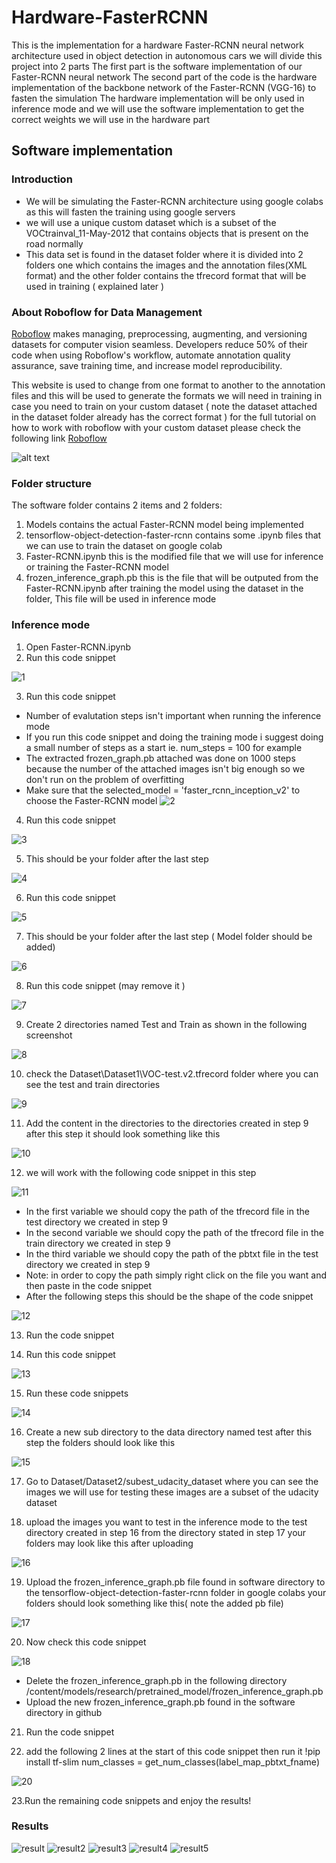 # Hardware-FasterRCNN
This is the implementation for a hardware Faster-RCNN neural network architecture used in object detection in autonomous cars we will divide this project into 2 parts
The first part is the software implementation of our Faster-RCNN neural network
The second part of the code is the hardware implementation of the backbone network of the Faster-RCNN (VGG-16) to fasten the simulation 
The hardware implementation will be only used in inference mode and we will use the software implementation to get the correct weights we will 
use in the hardware part


## Software implementation

### Introduction


* We will be simulating the Faster-RCNN architecture using google colabs as this will fasten the training using google servers
* we will use a unique custom dataset which is a subset of the VOCtrainval_11-May-2012 that contains objects that is present on the road normally 
* This data set is found in the dataset folder where it is divided into 2 folders one which contains the images and the annotation files(XML format) and the 
other folder contains the tfrecord format that will be used in training ( explained later )


### About Roboflow for Data Management

[Roboflow](https://roboflow.ai) makes managing, preprocessing, augmenting, and versioning datasets for computer vision seamless.
Developers reduce 50% of their code when using Roboflow's workflow, automate annotation quality assurance, save training time, and increase model reproducibility.

This website is used to change from one format to another to the annotation files and this will be used to generate the formats we will need in training 
in case you need to train on your custom dataset ( note the dataset attached in the dataset folder already has the correct format )
for the full tutorial on how to work with roboflow with your custom dataset please check the following link [Roboflow](https://blog.roboflow.ai/getting-started-with-roboflow/)

![alt text](https://i.imgur.com/WHFqYSJ.png)


### Folder structure 

 
 The software folder contains 2 items and 2 folders:
 1. Models contains the actual Faster-RCNN model being implemented 
 2. tensorflow-object-detection-faster-rcnn contains some .ipynb files that we can use to train the dataset on google colab 
 3. Faster-RCNN.ipynb this is the modified file that we will use for inference or training the Faster-RCNN model
 4. frozen_inference_graph.pb this is the file that will be outputed from the Faster-RCNN.ipynb after training the model using the dataset in the folder, This file will be used in inference mode
 
### Inference mode

1. Open Faster-RCNN.ipynb
2. Run this code snippet 

 ![1](https://user-images.githubusercontent.com/65522542/84104467-08b05e00-aa16-11ea-976e-d5e781555cd4.PNG)

3. Run this code snippet 
 * Number of evalutation steps isn't important when running the inference mode
 * If you run this code snippet and doing the training mode i suggest doing a small number of steps as a start ie. num_steps = 100 for example
 * The extracted frozen_graph.pb attached was done on 1000 steps because the number of the attached images isn't big enough so we don't run on the problem of overfitting
 * Make sure that the selected_model = 'faster_rcnn_inception_v2' to choose the Faster-RCNN model
  ![2](https://user-images.githubusercontent.com/65522542/84105102-9b053180-aa17-11ea-9251-2b4d324c9f34.PNG)
  
4. Run this code snippet

 ![3](https://user-images.githubusercontent.com/65522542/84105675-4cf12d80-aa19-11ea-89ef-ef27a78664e9.PNG)
 
5. This should be your folder after the last step
 
 ![4](https://user-images.githubusercontent.com/65522542/84105780-a22d3f00-aa19-11ea-9945-2ddf8220d7f4.PNG)
 
6. Run this code snippet 

 ![5](https://user-images.githubusercontent.com/65522542/84105992-3bf4ec00-aa1a-11ea-9b2d-a62e30e4f467.PNG)
 
7. This should be your folder after the last step ( Model folder should be added)

 ![6](https://user-images.githubusercontent.com/65522542/84106084-7ced0080-aa1a-11ea-9f56-36a2289f7ada.PNG)
 
8. Run this code snippet (may remove it )

 ![7](https://user-images.githubusercontent.com/65522542/84106815-66e03f80-aa1c-11ea-843a-99bb9fdedd77.PNG)
 
9. Create 2 directories named Test and Train as shown in the following screenshot

 ![8](https://user-images.githubusercontent.com/65522542/84107269-79a74400-aa1d-11ea-9fa2-77ac0926f9ac.PNG)

10. check the Dataset\Dataset1\VOC-test.v2.tfrecord folder where you can see the test and train directories 

 ![9](https://user-images.githubusercontent.com/65522542/84108625-e8d26780-aa20-11ea-9f8c-3ea720171bd8.PNG)
 
11. Add the content in the directories to the directories created in step 9 after this step it should look something like this

 ![10](https://user-images.githubusercontent.com/65522542/84108737-351da780-aa21-11ea-9a73-d88aafa2e72d.PNG)

12. we will work with the following code snippet in this step 

 ![11](https://user-images.githubusercontent.com/65522542/84108977-dad11680-aa21-11ea-912d-12b857139893.PNG)

 * In the first variable we should copy the path of the tfrecord file in the test directory we created in step 9 
 * In the second variable we should copy the path of the tfrecord file in the train directory we created in step 9 
 * In the third variable we should copy the path of the pbtxt file in the test directory we created in step 9 
 * Note: in order to copy the path simply right click on the file you want and then paste in the code snippet 
 * After the following steps this should be the shape of the code snippet 
 
 ![12](https://user-images.githubusercontent.com/65522542/84109415-e3761c80-aa22-11ea-95c4-19ff5b4408db.PNG)
 
13. Run the code snippet 
 
14. Run this code snippet 
 
 ![13](https://user-images.githubusercontent.com/65522542/84109596-5384a280-aa23-11ea-86d8-94ce168b589d.PNG)

15. Run these code snippets 

![14](https://user-images.githubusercontent.com/65522542/84109716-947cb700-aa23-11ea-8282-587f27fc34c0.PNG)

16. Create a new sub directory to the data directory named test after this step the folders should look like this 

![15](https://user-images.githubusercontent.com/65522542/84110141-972bdc00-aa24-11ea-9ebe-a40bf9962ea5.PNG)

17. Go to Dataset/Dataset2/subest_udacity_dataset where you can see the images we will use for testing these images are a subset of the udacity dataset 

18. upload the images you want to test in the inference mode to the test directory created in step 16 from the directory stated in step 17 your folders may look like this after uploading

![16](https://user-images.githubusercontent.com/65522542/84110730-b37c4880-aa25-11ea-8253-f9781ca5422f.PNG)

19. Upload the frozen_inference_graph.pb file found in software directory to the tensorflow-object-detection-faster-rcnn folder in google colabs your folders should look something like this( note the added pb file)

![17](https://user-images.githubusercontent.com/65522542/84110968-37363500-aa26-11ea-9e4c-0b2ff00454ff.PNG)

20. Now check this code snippet 

![18](https://user-images.githubusercontent.com/65522542/84111072-6a78c400-aa26-11ea-9beb-165124823c31.PNG)

 * Delete the frozen_inference_graph.pb in the following directory /content/models/research/pretrained_model/frozen_inference_graph.pb
 * Upload the new frozen_inference_graph.pb found in the software directory in github 

21. Run the code snippet 

22. add the following 2 lines at the start of this code snippet then run it 
!pip install tf-slim
num_classes = get_num_classes(label_map_pbtxt_fname)

![20](https://user-images.githubusercontent.com/65522542/84111271-deb36780-aa26-11ea-936b-c8e35d8c549b.PNG)

23.Run the remaining code snippets and enjoy the results!



### Results

![result](https://user-images.githubusercontent.com/65522542/84113393-c8a7a600-aa2a-11ea-8ba4-86d5915bfe2c.png)
![result2](https://user-images.githubusercontent.com/65522542/84113399-cb0a0000-aa2a-11ea-9ebe-f04284435362.png)
![result3](https://user-images.githubusercontent.com/65522542/84113407-ce04f080-aa2a-11ea-880a-11fa78042113.png)
![result4](https://user-images.githubusercontent.com/65522542/84113412-d0674a80-aa2a-11ea-9799-7ff276c8034d.png)
![result5](https://user-images.githubusercontent.com/65522542/84113381-c5acb580-aa2a-11ea-983f-d6a7fff82d9c.png)


























 
